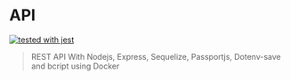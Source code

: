 # API

[![tested with jest](https://img.shields.io/badge/tested_with-jest-99424f.svg)](https://github.com/facebook/jest)

> REST API With Nodejs, Express, Sequelize, Passportjs, Dotenv-save and bcript using Docker
